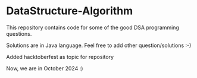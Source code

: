 # DataStructure-Algorithm
This repository contains code for some of the good DSA programming questions.

Solutions are in Java language.
Feel free to add other question/solutions :-)

Added hacktoberfest as topic for repository

Now, we are in October 2024 :)
